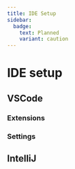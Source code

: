 ```yaml
---
title: IDE Setup
sidebar:
  badge:
    text: Planned
    variant: caution
---
```


# IDE setup

## VSCode

### Extensions

### Settings

## IntelliJ


